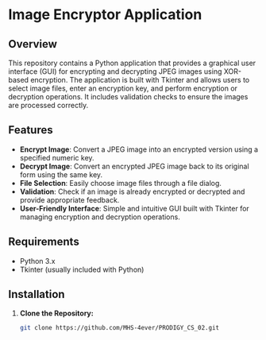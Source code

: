 # Image Encryptor Application

## Overview

This repository contains a Python application that provides a graphical user interface (GUI) for encrypting and decrypting JPEG images using XOR-based encryption. The application is built with Tkinter and allows users to select image files, enter an encryption key, and perform encryption or decryption operations. It includes validation checks to ensure the images are processed correctly.

## Features

- **Encrypt Image**: Convert a JPEG image into an encrypted version using a specified numeric key.
- **Decrypt Image**: Convert an encrypted JPEG image back to its original form using the same key.
- **File Selection**: Easily choose image files through a file dialog.
- **Validation**: Check if an image is already encrypted or decrypted and provide appropriate feedback.
- **User-Friendly Interface**: Simple and intuitive GUI built with Tkinter for managing encryption and decryption operations.

## Requirements

- Python 3.x
- Tkinter (usually included with Python)

## Installation

1. **Clone the Repository:**

   ```bash
   git clone https://github.com/MHS-4ever/PRODIGY_CS_02.git
